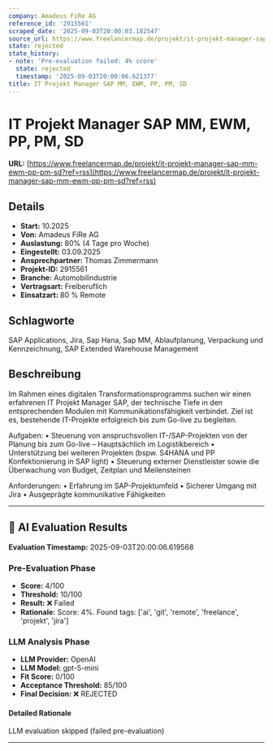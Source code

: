```yaml
---
company: Amadeus FiRe AG
reference_id: '2915561'
scraped_date: '2025-09-03T20:00:03.182547'
source_url: https://www.freelancermap.de/projekt/it-projekt-manager-sap-mm-ewm-pp-pm-sd?ref=rss
state: rejected
state_history:
- note: 'Pre-evaluation failed: 4% score'
  state: rejected
  timestamp: '2025-09-03T20:00:06.621377'
title: IT Projekt Manager SAP MM, EWM, PP, PM, SD
---
```



# IT Projekt Manager SAP MM, EWM, PP, PM, SD
**URL:** [https://www.freelancermap.de/projekt/it-projekt-manager-sap-mm-ewm-pp-pm-sd?ref=rss](https://www.freelancermap.de/projekt/it-projekt-manager-sap-mm-ewm-pp-pm-sd?ref=rss)
## Details
- **Start:** 10.2025
- **Von:** Amadeus FiRe AG
- **Auslastung:** 80% (4 Tage pro Woche)
- **Eingestellt:** 03.09.2025
- **Ansprechpartner:** Thomas Zimmermann
- **Projekt-ID:** 2915561
- **Branche:** Automobilindustrie
- **Vertragsart:** Freiberuflich
- **Einsatzart:** 80
                                                % Remote

## Schlagworte
SAP Applications, Jira, Sap Hana, Sap MM, Ablaufplanung, Verpackung und Kennzeichnung, SAP Extended Warehouse Management

## Beschreibung
Im Rahmen eines digitalen Transformationsprogramms suchen wir einen erfahrenen IT Projekt Manager SAP, der technische Tiefe in den entsprechenden Modulen mit Kommunikationsfähigkeit verbindet. Ziel ist es, bestehende IT-Projekte erfolgreich bis zum Go-live zu begleiten.

Aufgaben:
• Steuerung von anspruchsvollen IT-/SAP-Projekten von der Planung bis zum Go-live – Hauptsächlich im Logistikbereich
• Unterstützung bei weiteren Projekten (bspw. S4HANA und PP Konfektionierung in SAP light)
• Steuerung externer Dienstleister sowie die Überwachung von Budget, Zeitplan und Meilensteinen

Anforderungen:
• Erfahrung im SAP-Projektumfeld
• Sicherer Umgang mit Jira
• Ausgeprägte kommunikative Fähigkeiten

---

## 🤖 AI Evaluation Results

**Evaluation Timestamp:** 2025-09-03T20:00:06.619568

### Pre-Evaluation Phase
- **Score:** 4/100
- **Threshold:** 10/100
- **Result:** ❌ Failed
- **Rationale:** Score: 4%. Found tags: ['ai', 'git', 'remote', 'freelance', 'projekt', 'jira']

### LLM Analysis Phase
- **LLM Provider:** OpenAI
- **LLM Model:** gpt-5-mini
- **Fit Score:** 0/100
- **Acceptance Threshold:** 85/100
- **Final Decision:** ❌ REJECTED

#### Detailed Rationale
LLM evaluation skipped (failed pre-evaluation)

---
